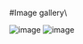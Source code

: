 #Image gallery\

![image](https://github.com/lavkesh89/image-gallery/assets/131283151/e87d3ceb-409a-49a6-8212-e09f616e9648)
![image](https://github.com/lavkesh89/image-gallery/assets/131283151/e3eff664-94b4-4142-9fef-cc44465e7f8e)
